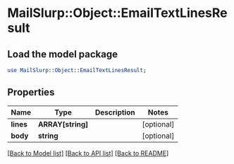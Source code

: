 # MailSlurp::Object::EmailTextLinesResult

## Load the model package
```perl
use MailSlurp::Object::EmailTextLinesResult;
```

## Properties
Name | Type | Description | Notes
------------ | ------------- | ------------- | -------------
**lines** | **ARRAY[string]** |  | [optional] 
**body** | **string** |  | [optional] 

[[Back to Model list]](../README#documentation-for-models) [[Back to API list]](../README#documentation-for-api-endpoints) [[Back to README]](../README)


